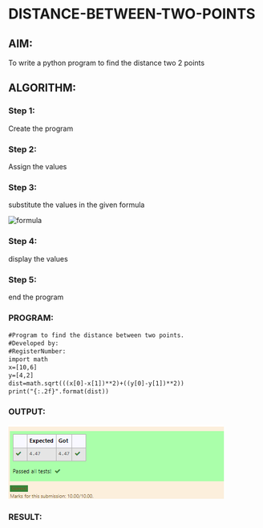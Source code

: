 # DISTANCE-BETWEEN-TWO-POINTS

## AIM:
To write a python program to find the distance two 2 points
## ALGORITHM:
### Step 1: 
Create the program
### Step 2:
Assign the values 
### Step 3: 
substitute the values in the given formula



![formula](formula.jpg)
### Step 4: 
display the values

### Step 5: 
end the program
### PROGRAM:
~~~
#Program to find the distance between two points.
#Developed by: 
#RegisterNumber:
import math
x=[10,6]
y=[4,2]
dist=math.sqrt(((x[0]-x[1])**2)+((y[0]-y[1])**2))
print("{:.2f}".format(dist))

~~~
### OUTPUT:
![output](ex3.png)

### RESULT:
